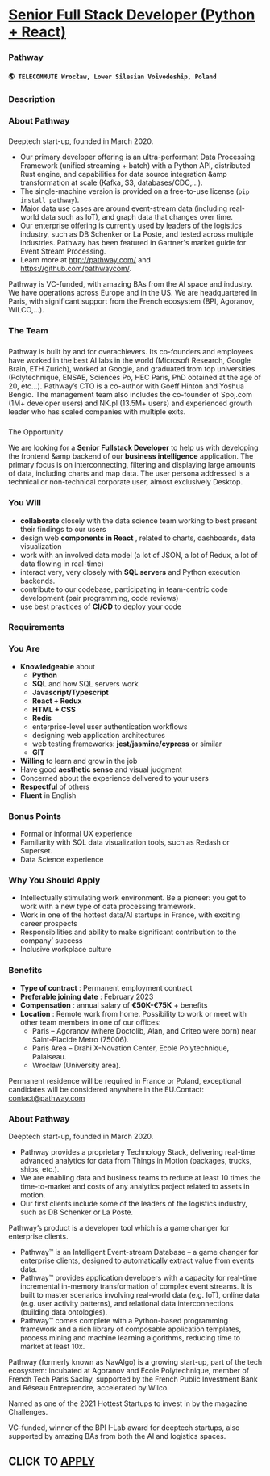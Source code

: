 # [Senior Full Stack Developer (Python + React)](https://www.remotewlb.com/apply/senior-full-stack-developer-python-react-69954)  
### Pathway  
#### `🌎 TELECOMMUTE Wrocław, Lower Silesian Voivodeship, Poland`  

### **Description**

### About Pathway

###

###

Deeptech start-up, founded in March 2020.

  * Our primary developer offering is an ultra-performant Data Processing Framework (unified streaming + batch) with a Python API, distributed Rust engine, and capabilities for data source integration &amp transformation at scale (Kafka, S3, databases/CDC,...).
  * The single-machine version is provided on a free-to-use license (`pip install pathway`).
  * Major data use cases are around event-stream data (including real-world data such as IoT), and graph data that changes over time.
  * Our enterprise offering is currently used by leaders of the logistics industry, such as DB Schenker or La Poste, and tested across multiple industries. Pathway has been featured in Gartner's market guide for Event Stream Processing.
  * Learn more at http://pathway.com/ and https://github.com/pathwaycom/.

Pathway is VC-funded, with amazing BAs from the AI space and industry. We have operations across Europe and in the US. We are headquartered in Paris, with significant support from the French ecosystem (BPI, Agoranov, WILCO,...).

  

### The Team

###

###

###

Pathway is built by and for overachievers. Its co-founders and employees have worked in the best AI labs in the world (Microsoft Research, Google Brain, ETH Zurich), worked at Google, and graduated from top universities (Polytechnique, ENSAE, Sciences Po, HEC Paris, PhD obtained at the age of 20, etc…). Pathway’s CTO is a co-author with Goeff Hinton and Yoshua Bengio. The management team also includes the co-founder of Spoj.com (1M+ developer users) and NK.pl (13.5M+ users) and experienced growth leader who has scaled companies with multiple exits.

###

###  
The Opportunity

We are looking for a **Senior Fullstack Developer** to help us with developing the frontend &amp backend of our **business intelligence** application. The primary focus is on interconnecting, filtering and displaying large amounts of data, including charts and map data. The user persona addressed is a technical or non-technical corporate user, almost exclusively Desktop.

  

### You Will

  * **collaborate** closely with the data science team working to best present their findings to our users
  * design web **components in React** , related to charts, dashboards, data visualization
  * work with an involved data model (a lot of JSON, a lot of Redux, a lot of data flowing in real-time)
  * interact very, very closely with **SQL servers** and Python execution backends.
  * contribute to our codebase, participating in team-centric code development (pair programming, code reviews)
  * use best practices of **CI/CD** to deploy your code

### **Requirements**

### You Are

  * **Knowledgeable** about
    * **Python**
    * **SQL** and how SQL servers work
    * **Javascript/Typescript**
    * **React + Redux**
    * **HTML + CSS**
    * **Redis**
    * enterprise-level user authentication workflows
    * designing web application architectures 
    * web testing frameworks: **jest/jasmine/cypress** or similar
    * **GIT**
  * **Willing** to learn and grow in the job
  * Have good **aesthetic sense** and visual judgment
  * Concerned about the experience delivered to your users
  * **Respectful** of others
  * **Fluent** in English

###  

### Bonus Points

  * Formal or informal UX experience
  * Familiarity with SQL data visualization tools, such as Redash or Superset.
  * Data Science experience

###  

### Why You Should Apply

  * Intellectually stimulating work environment. Be a pioneer: you get to work with a new type of data processing framework.
  * Work in one of the hottest data/AI startups in France, with exciting career prospects
  * Responsibilities and ability to make significant contribution to the company’ success
  * Inclusive workplace culture

### **Benefits**

  * **Type of contract** : Permanent employment contract
  * **Preferable joining date** : February 2023
  * **Compensation** : annual salary of **€50K-€75K** \+ benefits
  * **Location** : Remote work from home. Possibility to work or meet with other team members in one of our offices:
    * Paris – Agoranov (where Doctolib, Alan, and Criteo were born) near Saint-Placide Metro (75006).
    * Paris Area – Drahi X-Novation Center, Ecole Polytechnique, Palaiseau.
    * Wroclaw (University area).

Permanent residence will be required in France or Poland, exceptional candidates will be considered anywhere in the EU.Contact: contact@pathway.com  

###  **About Pathway**

Deeptech start-up, founded in March 2020.

  

  * Pathway provides a proprietary Technology Stack, delivering real-time advanced analytics for data from Things in Motion (packages, trucks, ships, etc.).
  * We are enabling data and business teams to reduce at least 10 times the time-to-market and costs of any analytics project related to assets in motion.
  * Our first clients include some of the leaders of the logistics industry, such as DB Schenker or La Poste.

  

Pathway’s product is a developer tool which is a game changer for enterprise clients.

  * Pathway™ is an Intelligent Event-stream Database – a game changer for enterprise clients, designed to automatically extract value from events data.
  * Pathway™ provides application developers with a capacity for real-time incremental in-memory transformation of complex event streams. It is built to master scenarios involving real-world data (e.g. IoT), online data (e.g. user activity patterns), and relational data interconnections (building data ontologies).
  * Pathway™ comes complete with a Python-based programming framework and a rich library of composable application templates, process mining and machine learning algorithms, reducing time to market at least 10x.

Pathway (formerly known as NavAlgo) is a growing start-up, part of the tech ecosystem: incubated at Agoranov and Ecole Polytechnique, member of French Tech Paris Saclay, supported by the French Public Investment Bank and Réseau Entreprendre, accelerated by Wilco.

Named as one of the 2021 Hottest Startups to invest in by the magazine Challenges.

VC-funded, winner of the BPI I-Lab award for deeptech startups, also supported by amazing BAs from both the AI and logistics spaces.

  
## CLICK TO [APPLY](https://www.remotewlb.com/apply/senior-full-stack-developer-python-react-69954)

